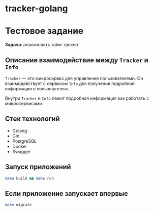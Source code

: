 # tracker-golang

# Тестовое задание
**Задача**: реализовать тайм-трекер

## Описание взаимодействие между `Tracker` и `Info`
`Tracker` — это микросервис для управления пользователями. Он взаимодействует с сервисом `Info` для получения подробной информации о пользователях.

Внутри `Tracker` и `Info` лежит подробная информация как работать с микросервисами

## Стек технологий
- Golang
- Gin
- PostgreSQL
- Docker
- Swagger

## Запуск приложений
```sh
make build && make run
```

## Если приложение запускает впервые
```sh
make migrate
```
